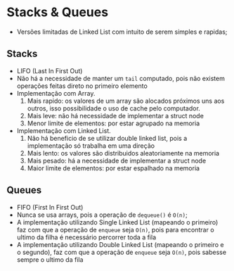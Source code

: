 # Stacks & Queues

* Versões limitadas de Linked List com intuito de serem simples e rapidas;

## Stacks
* LIFO (Last In First Out)
* Não há a necessidade de manter um `tail` computado, pois não existem operações feitas direto no primeiro elemento
* Implementação com Array.
    1. Mais rapido: os valores de um array são alocados próximos uns aos outros, isso possibilidade o uso de cache pelo computador.
    2. Mais leve: não há necessidade de implementar a struct node
    3. Menor limite de elementos: por estar agrupado na memoria
* Implementação com Linked List.
    1. Não há beneficio de se utilizar double linked list, pois a implementação só trabalha em uma direção
    2. Mais lento: os valores são distribuidos aleatoriamente na memoria
    3. Mais pesado: há a necessidade de implementar a struct node
    4. Maior limite de elementos: por estar espalhado na memoria

## Queues
* FIFO (First In First Out)
* Nunca se usa arrays, pois a operação de `dequeue()` é `O(n)`;
* A implementação utilizando Single Linked List (mapeando o primeiro) faz com que a operação de `enqueue` seja `O(n)`, pois para encontrar o ultimo da filha é necessário percorrer toda a fila
* A implementação utilizando Double Linked List (mapeando o primeiro e o segundo), faz com que a operação de `enqueue` seja `O(n)`, pois sabesse sempre o ultimo da fila
